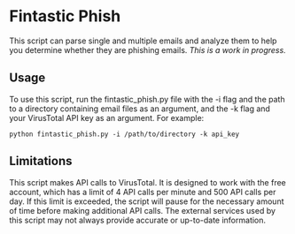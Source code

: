 # Fintastic Phish

This script can parse single and multiple emails and analyze them to help you determine whether they are phishing emails.
_This is a work in progress._

## Usage

To use this script, run the fintastic_phish.py file with the -i flag and the path to a directory containing email files as an argument, and the -k flag and your VirusTotal API key as an argument. For example:

    python fintastic_phish.py -i /path/to/directory -k api_key

## Limitations

This script makes API calls to VirusTotal. It is designed to work with the free account, which has a limit of 4 API calls per minute and 500 API calls per day. If this limit is exceeded, the script will pause for the necessary amount of time before making additional API calls. The external services used by this script may not always provide accurate or up-to-date information.
